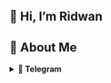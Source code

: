 ## 👋 Hi, I’m Ridwan

## 🚀 About Me
<details>
<summary><b>🔗 Telegram</b></summary>

<h4>Show More!</h4>

<p><a href="https://t.me/psycho_syridwan></a></p>

</details>

